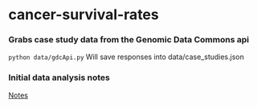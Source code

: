 # cancer-survival-rates

### Grabs case study data from the Genomic Data Commons api
`python data/gdcApi.py`
Will save responses into data/case_studies.json

### Initial data analysis notes
[Notes](data/data_analysis.md)
